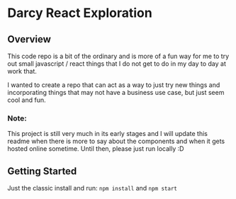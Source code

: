 # Darcy React Exploration

## Overview
This code repo is a bit of the ordinary and is more of a fun way for me to try out small javascript / react things that I do not get to do in my day to day at work that. 

I wanted to create a repo that can act as a way to just try new things and incorporating things that may not have a business use case, but just seem cool and fun. 

### Note:
This project is still very much in its early stages and I will update this readme when there is more to say about the components and when it gets hosted online sometime. Until then, please just run locally :D

## Getting Started
Just the classic install and run:
```npm install``` and ```npm start```


